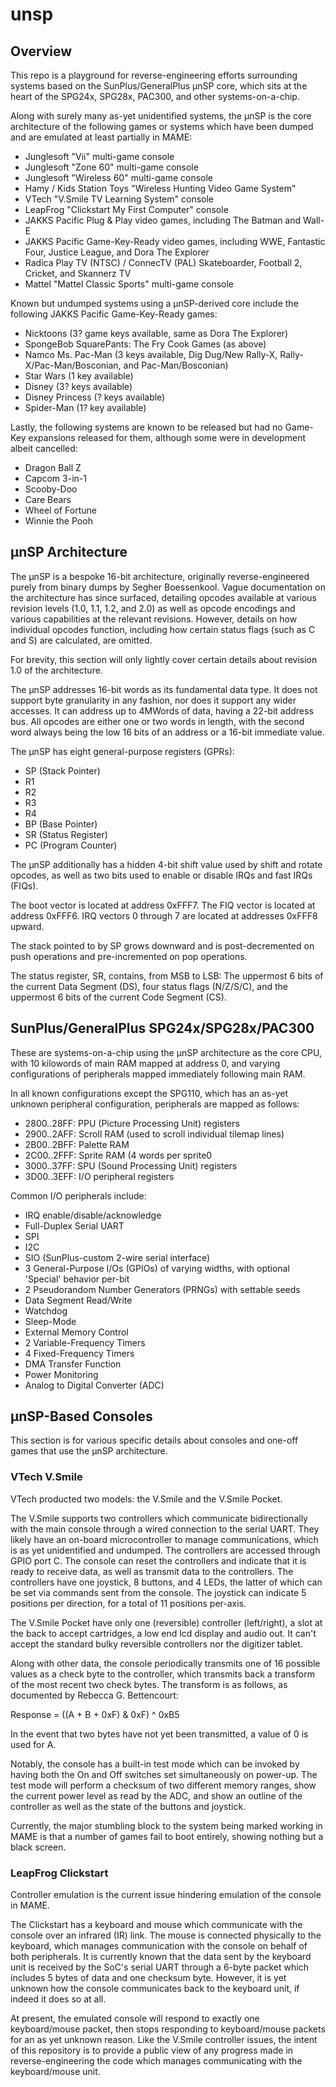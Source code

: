 # unsp

## Overview
This repo is a playground for reverse-engineering efforts surrounding systems based on the SunPlus/GeneralPlus μnSP core, which sits at the heart of the SPG24x, SPG28x, PAC300, and other systems-on-a-chip.

Along with surely many as-yet unidentified systems, the μnSP is the core architecture of the following games or systems which have been dumped and are emulated at least partially in MAME:
- Junglesoft "Vii" multi-game console
- Junglesoft "Zone 60" multi-game console
- Junglesoft "Wireless 60" multi-game console
- Hamy / Kids Station Toys "Wireless Hunting Video Game System"
- VTech "V.Smile TV Learning System" console
- LeapFrog "Clickstart My First Computer" console
- JAKKS Pacific Plug & Play video games, including The Batman and Wall-E
- JAKKS Pacific Game-Key-Ready video games, including WWE, Fantastic Four, Justice League, and Dora The Explorer
- Radica Play TV (NTSC) / ConnecTV (PAL) Skateboarder, Football 2, Cricket, and Skannerz TV
- Mattel "Mattel Classic Sports" multi-game console

Known but undumped systems using a μnSP-derived core include the following JAKKS Pacific Game-Key-Ready games:
- Nicktoons (3? game keys available, same as Dora The Explorer)
- SpongeBob SquarePants: The Fry Cook Games (as above)
- Namco Ms. Pac-Man (3 keys available, Dig Dug/New Rally-X, Rally-X/Pac-Man/Bosconian, and Pac-Man/Bosconian)
- Star Wars (1 key available)
- Disney (3? keys available)
- Disney Princess (? keys available)
- Spider-Man (1? key available)

Lastly, the following systems are known to be released but had no Game-Key expansions released for them, although some were in development albeit cancelled:
- Dragon Ball Z
- Capcom 3-in-1
- Scooby-Doo
- Care Bears
- Wheel of Fortune
- Winnie the Pooh

## μnSP Architecture

The μnSP is a bespoke 16-bit architecture, originally reverse-engineered purely from binary dumps by Segher Boessenkool. Vague documentation on the architecture has since surfaced, detailing opcodes available at various revision levels (1.0, 1.1, 1.2, and 2.0) as well as opcode encodings and various capabilities at the relevant revisions. However, details on how individual opcodes function, including how certain status flags (such as C and S) are calculated, are omitted.

For brevity, this section will only lightly cover certain details about revision 1.0 of the architecture.

The μnSP addresses 16-bit words as its fundamental data type. It does not support byte granularity in any fashion, nor does it support any wider accesses. It can address up to 4MWords of data, having a 22-bit address bus. All opcodes are either one or two words in length, with the second word always being the low 16 bits of an address or a 16-bit immediate value.

The μnSP has eight general-purpose registers (GPRs):
- SP (Stack Pointer)
- R1
- R2
- R3
- R4
- BP (Base Pointer)
- SR (Status Register)
- PC (Program Counter)

The μnSP additionally has a hidden 4-bit shift value used by shift and rotate opcodes, as well as two bits used to enable or disable IRQs and fast IRQs (FIQs).

The boot vector is located at address 0xFFF7. The FIQ vector is located at address 0xFFF6. IRQ vectors 0 through 7 are located at addresses 0xFFF8 upward.

The stack pointed to by SP grows downward and is post-decremented on push operations and pre-incremented on pop operations.

The status register, SR, contains, from MSB to LSB: The uppermost 6 bits of the current Data Segment (DS), four status flags (N/Z/S/C), and the uppermost 6 bits of the current Code Segment (CS).

## SunPlus/GeneralPlus SPG24x/SPG28x/PAC300

These are systems-on-a-chip using the μnSP architecture as the core CPU, with 10 kilowords of main RAM mapped at address 0, and varying configurations of peripherals mapped immediately following main RAM.

In all known configurations except the SPG110, which has an as-yet unknown peripheral configuration, peripherals are mapped as follows:
- 2800..28FF: PPU (Picture Processing Unit) registers
- 2900..2AFF: Scroll RAM (used to scroll individual tilemap lines)
- 2B00..2BFF: Palette RAM
- 2C00..2FFF: Sprite RAM (4 words per sprite0
- 3000..37FF: SPU (Sound Processing Unit) registers
- 3D00..3EFF: I/O peripheral registers

Common I/O peripherals include:
- IRQ enable/disable/acknowledge
- Full-Duplex Serial UART
- SPI
- I2C
- SIO (SunPlus-custom 2-wire serial interface)
- 3 General-Purpose I/Os (GPIOs) of varying widths, with optional 'Special' behavior per-bit
- 2 Pseudorandom Number Generators (PRNGs) with settable seeds
- Data Segment Read/Write
- Watchdog
- Sleep-Mode
- External Memory Control
- 2 Variable-Frequency Timers
- 4 Fixed-Frequency Timers
- DMA Transfer Function
- Power Monitoring
- Analog to Digital Converter (ADC)

## μnSP-Based Consoles

This section is for various specific details about consoles and one-off games that use the μnSP architecture.

### VTech V.Smile

VTech producted two models: the V.Smile and the V.Smile Pocket.

The V.Smile supports two controllers which communicate bidirectionally with the main console through a wired connection to the serial UART. They likely have an on-board microcontroller to manage communications, which is as yet unidentified and undumped. The controllers are accessed through GPIO port C. The console can reset the controllers and indicate that it is ready to receive data, as well as transmit data to the controllers. The controllers have one joystick, 8 buttons, and 4 LEDs, the latter of which can be set via commands sent from the console. The joystick can indicate 5 positions per direction, for a total of 11 positions per-axis.

The V.Smile Pocket have only one (reversible) controller (left/right), a slot at the back to accept cartridges, a low end lcd display and audio out. It can't accept the standard bulky reversible controllers nor the digitizer tablet.

Along with other data, the console periodically transmits one of 16 possible values as a check byte to the controller, which transmits back a transform of the most recent two check bytes. The transform is as follows, as documented by Rebecca G. Bettencourt:

Response = ((A + B + 0xF) & 0xF) ^ 0xB5

In the event that two bytes have not yet been transmitted, a value of 0 is used for A.

Notably, the console has a built-in test mode which can be invoked by having both the On and Off switches set simultaneously on power-up. The test mode will perform a checksum of two different memory ranges, show the current power level as read by the ADC, and show an outline of the controller as well as the state of the buttons and joystick.

Currently, the major stumbling block to the system being marked working in MAME is that a number of games fail to boot entirely, showing nothing but a black screen.

### LeapFrog Clickstart

Controller emulation is the current issue hindering emulation of the console in MAME.

The Clickstart has a keyboard and mouse which communicate with the console over an infrared (IR) link. The mouse is connected physically to the keyboard, which manages communication with the console on behalf of both peripherals. It is currently known that the data sent by the keyboard unit is received by the SoC's serial UART through a 6-byte packet which includes 5 bytes of data and one checksum byte. However, it is yet unknown how the console communicates back to the keyboard unit, if indeed it does so at all.

At present, the emulated console will respond to exactly one keyboard/mouse packet, then stops responding to keyboard/mouse packets for an as yet unknown reason. Like the V.Smile controller issues, the intent of this repository is to provide a public view of any progress made in reverse-engineering the code which manages communicating with the keyboard/mouse unit.
